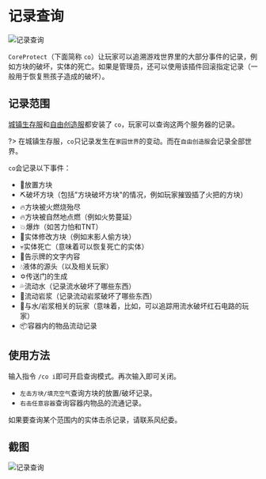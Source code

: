 # 记录查询

![记录查询](https://mimaru-jp.oss-ap-northeast-1.aliyuncs.com/images/coreprotect2-banner_bukkit.png)

`CoreProtect`（下面简称 `co`）让玩家可以追溯游戏世界里的大部分事件的记录，例如方块的破坏，实体的死亡。如果是管理员，还可以使用该插件回滚指定记录（一般用于恢复熊孩子造成的破坏）。

## 记录范围

[城镇生存服](/servers/survival.md)和[自由创造服](/servers/creative.md)都安装了 `co`，玩家可以查询这两个服务器的记录。

?> 在城镇生存服，`co`只记录发生在`家园世界`的变动。而在`自由创造服`会记录全部世界。

`co`会记录以下事件：

- 🧱放置方块
- ⛏️破坏方块（包括"方块破坏方块"的情况，例如玩家摧毁插了火把的方块）
- 🔥方块被火燃烧殆尽
- 🔥方块被自然地点燃（例如火势蔓延）
- 💥爆炸（如苦力怕和TNT）
- 👹实体修改方块（例如末影人偷方块）
- 💀实体死亡（意味着可以恢复死亡的实体）
- 📖告示牌的文字内容
- 💧液体的源头（以及相关玩家）
- ✡️传送门的生成
- 💦流动水（记录流水破坏了哪些东西）
- 🌋流动岩浆（记录流动岩浆破坏了哪些东西）
- 🙎‍与水/岩浆相关的玩家（意味着，比如，可以追踪用流水破坏红石电路的玩家）
- 📦容器内的物品流动记录

## 使用方法

输入指令 `/co i`即可开启查询模式。再次输入即可关闭。

- `左击方块/填充空气`查询方块的放置/破坏记录。
- `右击任意容器`查询容器内物品的流通记录。

如果要查询某个范围内的实体击杀记录，请联系风纪委。

## 截图

![记录查询](https://mimaru-jp.oss-ap-northeast-1.aliyuncs.com/images/coreprotect-view.png)
